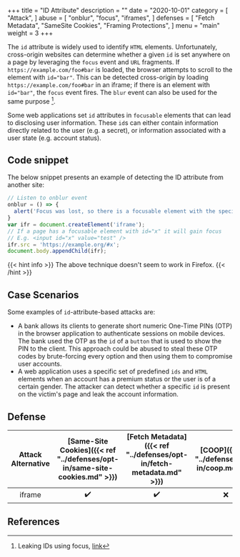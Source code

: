 +++
title = "ID Attribute"
description = ""
date = "2020-10-01"
category = [
    "Attack",
]
abuse = [
    "onblur",
    "focus",
    "iframes",
]
defenses = [
    "Fetch Metadata",
    "SameSite Cookies",
    "Framing Protections",
]
menu = "main"
weight = 3
+++


The `id` attribute is widely used to identify `HTML` elements. Unfortunately, cross-origin websites can determine whether a given `id` is set anywhere on a page by leveraging the `focus` event and `URL` fragments. If `https://example.com/foo#bar` is loaded, the browser attempts to scroll to the element with `id="bar"`. This can be detected cross-origin by loading `https://example.com/foo#bar` in an iframe; if there is an element with `id="bar"`, the `focus` event fires. The `blur` event can also be used for the same purpose [^1].

Some web applications set `id` attributes in `focusable` elements that can lead to disclosing user information. These `id`s can either contain information directly related to the user (e.g. a secret), or information associated with a user state (e.g. account status).

## Code snippet

The below snippet presents an example of detecting the ID attribute from another site:
```javascript
// Listen to onblur event
onblur = () => {
  alert('Focus was lost, so there is a focusable element with the specified ID');
}
var ifr = document.createElement('iframe');
// If a page has a focusable element with id="x" it will gain focus
// E.g. <input id="x" value="test" />
ifr.src = 'https://example.org/#x';
document.body.appendChild(ifr);
```

{{< hint info >}}
The above technique doesn't seem to work in Firefox.
{{< /hint >}}

## Case Scenarios

Some examples of `id`-attribute-based attacks are:
- A bank allows its clients to generate short numeric One-Time PINs (OTP) in the browser application to authenticate sessions on mobile devices. The bank used the OTP as the `id` of a `button` that is used to show the PIN to the client. This approach could be abused to steal these OTP codes by brute-forcing every option and then using them to compromise user accounts.
- A web application uses a specific set of predefined `ids` and `HTML` elements when an account has a premium status or the user is of a certain gender. The attacker can detect whether a specific `id` is present on the victim's page and leak the account information.


## Defense

| Attack Alternative  | [Same-Site Cookies]({{< ref "../defenses/opt-in/same-site-cookies.md" >}})  | [Fetch Metadata]({{< ref "../defenses/opt-in/fetch-metadata.md" >}})  | [COOP]({{< ref "../defenses/opt-in/coop.md" >}})  |  [Framing Protections]({{< ref "../defenses/opt-in/xfo.md" >}}) |
|:-------------------:|:------------------:|:---------------:|:-----:|:--------------------:|
| iframe              |         ✔️         |      ✔️         |  ❌   |          ✔️         |

## References

[^1]: Leaking IDs using focus, [link](https://portswigger.net/research/xs-leak-leaking-ids-using-focus)

